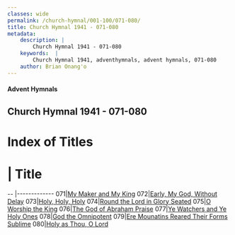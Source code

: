 ```yaml
---
classes: wide
permalink: /church-hymnal/001-100/071-080/
title: Church Hymnal 1941 - 071-080
metadata:
    description: |
        Church Hymnal 1941 - 071-080
    keywords:  |
        Church Hymnal 1941, adventhymnals, advent hymnals, 071-080
    author: Brian Onang'o
---
```


#### Advent Hymnals
## Church Hymnal 1941 - 071-080

# Index of Titles
# | Title                        
-- |-------------
071|[My Maker and My King](/church-hymnal/001-100/071-080/My-Maker-and-My-King)
072|[Early, My God, Without Delay](/church-hymnal/001-100/071-080/Early,-My-God,-Without-Delay)
073|[Holy, Holy, Holy](/church-hymnal/001-100/071-080/Holy,-Holy,-Holy)
074|[Round the Lord in Glory Seated](/church-hymnal/001-100/071-080/Round-the-Lord-in-Glory-Seated)
075|[O Worship the King](/church-hymnal/001-100/071-080/O-Worship-the-King)
076|[The God of Abraham Praise](/church-hymnal/001-100/071-080/The-God-of-Abraham-Praise)
077|[Ye Watchers and Ye Holy Ones](/church-hymnal/001-100/071-080/Ye-Watchers-and-Ye-Holy-Ones)
078|[God the Omnipotent](/church-hymnal/001-100/071-080/God-the-Omnipotent)
079|[Ere Mounatins Reared Their Forms Sublime](/church-hymnal/001-100/071-080/Ere-Mounatins-Reared-Their-Forms-Sublime)
080|[Holy as Thou, O Lord](/church-hymnal/001-100/071-080/Holy-as-Thou,-O-Lord)